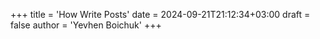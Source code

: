 +++
title = 'How Write Posts'
date = 2024-09-21T21:12:34+03:00
draft = false
author = 'Yevhen Boichuk'
+++
